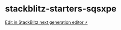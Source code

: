 # stackblitz-starters-sqsxpe

[Edit in StackBlitz next generation editor ⚡️](https://stackblitz.com/~/github.com/Kumar-Priyam123/stackblitz-starters-sqsxpe)
